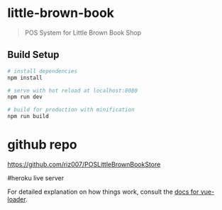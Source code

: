 # little-brown-book

> POS System for Little Brown Book Shop

## Build Setup

``` bash
# install dependencies
npm install

# serve with hot reload at localhost:8080
npm run dev

# build for production with minification
npm run build
```
# github repo
https://github.com/riz007/POSLittleBrownBookStore

#heroku live server

For detailed explanation on how things work, consult the [docs for vue-loader](http://vuejs.github.io/vue-loader).

